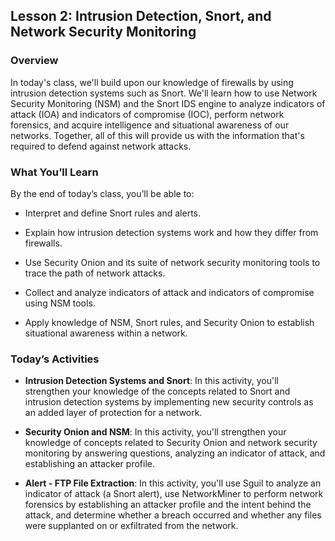 ## Lesson 2: Intrusion Detection, Snort, and Network Security Monitoring 
 
### Overview

In today's class, we'll build upon our knowledge of firewalls by using intrusion detection systems such as Snort. We'll learn how to use Network Security Monitoring (NSM) and the Snort IDS engine to analyze indicators of attack (IOA) and indicators of compromise (IOC), perform network forensics, and acquire intelligence and situational awareness of our networks. Together, all of this will provide us with the information that's required to defend against network attacks.
 
### What You’ll Learn
 
By the end of today’s class, you’ll be able to:
 
- Interpret and define Snort rules and alerts.

- Explain how intrusion detection systems work and how they differ from firewalls. 

- Use Security Onion and its suite of network security monitoring tools to trace the path of network attacks.

- Collect and analyze indicators of attack and indicators of compromise using NSM tools.

- Apply knowledge of NSM, Snort rules, and Security Onion to establish situational awareness within a network.

### Today’s Activities

* **Intrusion Detection Systems and Snort**: In this activity, you'll strengthen your knowledge of the concepts related to Snort and intrusion detection systems by implementing new security controls as an added layer of protection for a network.

* **Security Onion and NSM**: In this activity, you'll strengthen your knowledge of concepts related to Security Onion and network security monitoring by answering questions, analyzing an indicator of attack, and establishing an attacker profile.

* **Alert - FTP File Extraction**: In this activity, you'll use Sguil to analyze an indicator of attack (a Snort alert), use NetworkMiner to perform network forensics by establishing an attacker profile and the intent behind the attack, and determine whether a breach occurred and whether any files were supplanted on or exfiltrated from the network.
